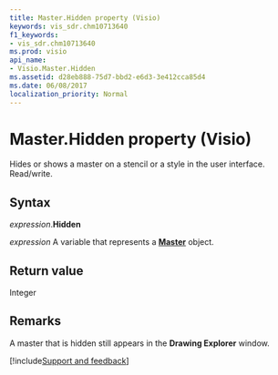```yaml
---
title: Master.Hidden property (Visio)
keywords: vis_sdr.chm10713640
f1_keywords:
- vis_sdr.chm10713640
ms.prod: visio
api_name:
- Visio.Master.Hidden
ms.assetid: d28eb888-75d7-bbd2-e6d3-3e412cca85d4
ms.date: 06/08/2017
localization_priority: Normal
---
```



# Master.Hidden property (Visio)

Hides or shows a master on a stencil or a style in the user interface. Read/write.


## Syntax

_expression_.**Hidden**

_expression_ A variable that represents a **[Master](Visio.Master.md)** object.


## Return value

Integer


## Remarks

A master that is hidden still appears in the  **Drawing Explorer** window.

[!include[Support and feedback](~/includes/feedback-boilerplate.md)]